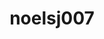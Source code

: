 ---
title: noelsj007
github: https://github.com/noelsj007
mode: dark
transition: 3s
archetype:
  - Little Bit of Everything
---